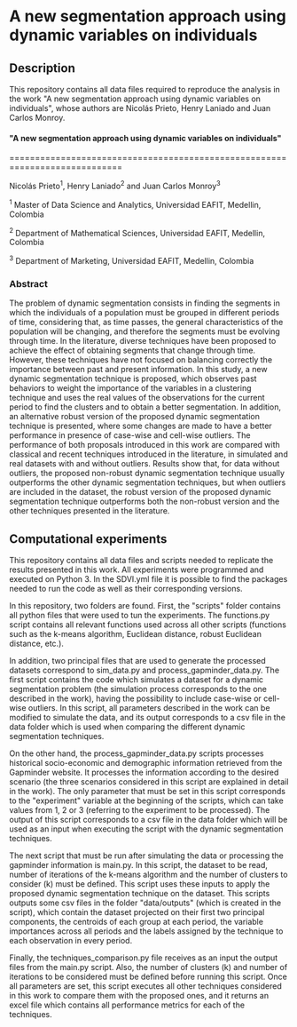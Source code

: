A new segmentation approach using dynamic variables on individuals
=======================================================================================


## Description

 This repository contains all data files required to reproduce the analysis in the work "A new segmentation approach using dynamic variables on individuals", whose authors are Nicolás Prieto, Henry Laniado and Juan Carlos Monroy.

#### "A new segmentation approach using dynamic variables on individuals"
============================================================================

Nicolás Prieto<sup>1</sup>, Henry Laniado<sup>2</sup> and Juan Carlos Monroy<sup>3</sup> 

<sup>1</sup> Master of Data Science and Analytics, Universidad EAFIT, Medellin, Colombia

<sup>2</sup> Department of Mathematical Sciences, Universidad EAFIT, Medellin, Colombia

<sup>3</sup> Department of Marketing, Universidad EAFIT, Medellin, Colombia


### Abstract 

The problem of dynamic segmentation consists in finding the segments in which the individuals of a population must be grouped in different periods of time, considering that, as time passes, the general characteristics of the population will be changing, and therefore the segments must be evolving through time. In the literature, diverse techniques have been proposed to achieve the effect of obtaining segments that change through time. However, these techniques have not focused on balancing correctly the importance between past and present information. In this study, a new dynamic segmentation technique is proposed, which observes past behaviors to weight the importance of the variables in a clustering technique and uses the real values of the observations for the current period to find the clusters and to obtain a better segmentation. In addition, an alternative robust version of the proposed dynamic segmentation technique is presented, where some changes are made to have a better performance in presence of case-wise and cell-wise outliers. The performance of both proposals introduced in this work are compared with classical and recent techniques introduced in the literature, in simulated and real datasets with and without outliers. Results show that, for data without outliers, the proposed non-robust dynamic segmentation technique usually outperforms the other dynamic segmentation techniques, but when outliers are included in the dataset, the robust version of the proposed dynamic segmentation technique outperforms both the non-robust version and the other techniques presented in the literature.

## Computational experiments

This repository contains all data files and scripts needed to replicate the results presented in this work. All experiments were programmed and executed on Python 3. In the SDVI.yml file it is possible to find the packages needed to run the code as well as their corresponding versions.

In this repository, two folders are found. First, the "scripts" folder contains all python files that were used to tun the experiments. The functions.py script contains all relevant functions used across all other scripts (functions such as the k-means algorithm, Euclidean distance, robust Euclidean distance, etc.). 

In addition, two principal files that are used to generate the processed datasets correspond to sim_data.py and process_gapminder_data.py. The first script contains the code which simulates a dataset for a dynamic segmentation problem (the simulation process corresponds to the one described in the work), having the possibility to include case-wise or cell-wise outliers. In this script, all parameters described in the work can be modified to simulate the data, and its output corresponds to a csv file in the data folder which is used when comparing the different dynamic segmentation techniques. 

On the other hand, the process_gapminder_data.py scripts processes historical socio-economic and demographic information retrieved from the Gapminder website. It processes the information according to the desired scenario (the three scenarios considered in this script are explained in detail in the work). The only parameter that must be set in this script corresponds to the "experiment" variable at the beginning of the scripts, which can take values from 1, 2 or 3 (referring to the experiment to be processed). The output of this script corresponds to a csv file in the data folder which will be used as an input when executing the script with the dynamic segmentation techniques. 

The next script that must be run after simulating the data or processing the gapminder information is main.py. In this script, the dataset to be read, number of iterations of the k-means algorithm and the number of clusters to consider (k) must be defined. This script uses these inputs to apply the proposed dynamic segmentation technique on the dataset. This scripts outputs some csv files in the folder "data/outputs" (which is created in the script), which contain the dataset projected on their first two principal components, the centroids of each group at each period, the variable importances across all periods and the labels assigned by the technique to each observation in every period. 

Finally, the techniques_comparison.py file receives as an input the output files from the main.py script. Also, the number of clusters (k) and number of iterations to be considered must be defined before running this script. Once all parameters are set, this script executes all other techniques considered in this work to compare them with the proposed ones, and it returns an excel file which contains all performance metrics for each of the techniques.
